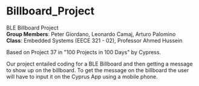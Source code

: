 # Billboard_Project

BLE Billboard Project<br>
<b>Group Members</b>: Peter Giordano, Leonardo Camaj, Arturo Palomino<br>
<b>Class</b>: Embedded Systems (EECE 321 - 02), Professor Ahmed Hussein

Based on Project 37 in "100 Projects in 100 Days" by Cypress.

<p>Our project entailed coding for a BLE Billboard and then getting a message to show up on the billboard. To get the message on the billboard the user will have to input it on the Cyprus App using a mobile phone.</p>
